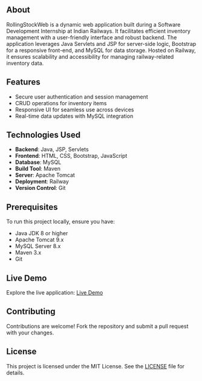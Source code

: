 
## About

RollingStockWeb is a dynamic web application built during a Software Development Internship at Indian Railways. It facilitates efficient inventory management with a user-friendly interface and robust backend. The application leverages Java Servlets and JSP for server-side logic, Bootstrap for a responsive front-end, and MySQL for data storage. Hosted on Railway, it ensures scalability and accessibility for managing railway-related inventory data.

## Features

- Secure user authentication and session management
- CRUD operations for inventory items
- Responsive UI for seamless use across devices
- Real-time data updates with MySQL integration

## Technologies Used

- **Backend**: Java, JSP, Servlets
- **Frontend**: HTML, CSS, Bootstrap, JavaScript
- **Database**: MySQL
- **Build Tool**: Maven
- **Server**: Apache Tomcat
- **Deployment**: Railway
- **Version Control**: Git

## Prerequisites

To run this project locally, ensure you have:
- Java JDK 8 or higher
- Apache Tomcat 9.x
- MySQL Server 8.x
- Maven 3.x
- Git

## Live Demo

Explore the live application: [Live Demo](https://rollingstock-production.up.railway.app)

## Contributing

Contributions are welcome! Fork the repository and submit a pull request with your changes.

## License

This project is licensed under the MIT License. See the [LICENSE](LICENSE) file for details.
